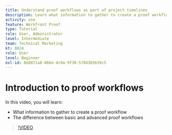 ```yaml
---
title: Understand proof workflows as part of project timelines
description: Learn what information to gather to create a proof workflow and the difference between basic and advanced proof workflows in [!DNL  Workfront].
activity: use
feature: Workfront Proof
type: Tutorial
role: User, Administrator
level: Intermediate
team: Technical Marketing
kt: 8824
role: User
level: Beginner
exl-id: 8e8871a8-866e-4c9a-9f30-578d3b5639c5
---
```

# Introduction to proof workflows

In this video, you will learn:

* What information to gather to create a proof workflow
* The difference between basic and advanced proof workflows

>[!VIDEO](https://video.tv.adobe.com/v/335125/?quality=12)



